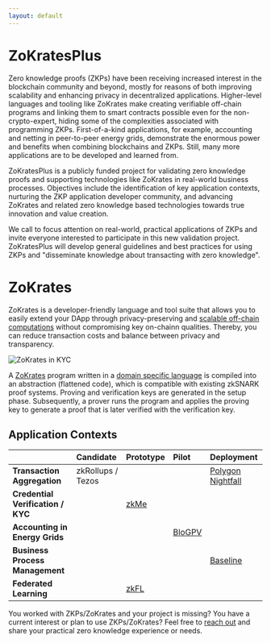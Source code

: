 ```yaml
---
layout: default
---
```


# ZoKratesPlus
Zero knowledge proofs (ZKPs) have been receiving increased interest in the blockchain community and beyond, mostly for reasons of both improving scalability and enhancing privacy in decentralized applications. Higher-level languages and tooling like ZoKrates make creating verifiable off-chain programs and linking them to smart contracts possible even for the non-crypto-expert, hiding some of the complexities associated with programming ZKPs. First-of-a-kind applications, for example, accounting and netting in peer-to-peer energy grids, demonstrate the enormous power and benefits when combining blockchains and ZKPs. Still, many more applications are  to be developed and learned from. 

ZoKratesPlus is a publicly funded project for validating zero knowledge proofs and supporting technologies like ZoKrates in real-world business processes. Objectives include the identification of key application contexts, nurturing the ZKP application developer community, and advancing ZoKrates and related zero knowledge based technologies towards true innovation and value creation.

We call to focus attention on real-world, practical applications of ZKPs and invite everyone interested to participate in this new validation project. ZoKratesPlus will develop general guidelines and best practices for using ZKPs and "disseminate knowledge about transacting with zero knowledge".

# ZoKrates
ZoKrates is a developer-friendly language and tool suite that allows you to easily extend your DApp through privacy-preserving and [scalable off-chain computations](https://www.ise.tu-berlin.de/fileadmin/fg308/publications/2018/2018_eberhardt_ZoKrates.pdf) without compromising key on-chainn qualities. Thereby, you can reduce transaction costs and balance between privacy and transparency. 

![ZoKrates in KYC](https://raw.githubusercontent.com/ZoKratesPlus/zokratesplus.github.io/customize_template/zokrates.png)

A [ZoKrates](https://github.com/Zokrates/ZoKrates) program written in a [domain specific language](https://zokrates.github.io/language/variables.html) is compiled into an abstraction (flattened code), which is compatible with existing zkSNARK proof systems. Proving and verification keys are generated in the setup phase. Subsequently, a prover runs the program and applies the proving key to generate a proof that is later verified with the verification key.


## Application Contexts

|                                      | Candidate         | Prototype | Pilot  | Deployment |
|:-------------------------------------|:------------------|:----------|:-------|:-----------|
| **Transaction Aggregation**          | zkRollups / Tezos |           |        | [Polygon Nightfall](https://zokratesplus.github.io/transaction_aggregation.html)    |
| **Credential Verification / KYC**    |                   | [zkMe](https://zokratesplus.github.io/anonymous_credentials.html)      |        |            |
| **Accounting in Energy Grids**       |                   |           | [BloGPV](https://zokratesplus.github.io/accounting_energy_grids.html) |            |
| **Business Process Management**      |                   |           |        | [Baseline](https://zokratesplus.github.io/baseline_protocol.html)   |
| **Federated Learning**               |                   | [zkFL](https://zokratesplus.github.io/federated_learning.html)         |        |            |


You worked with ZKPs/ZoKrates and your project is missing? You have a current interest or plan to use ZKPs/ZoKrates? Feel free to [reach out](./contact.html) and share your practical zero knowledge experience or needs.
